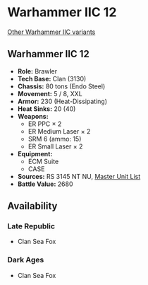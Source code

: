 # Warhammer IIC 12

[Other Warhammer IIC variants](../warhammer_iic.md)

## Warhammer IIC 12
- **Role:** Brawler
- **Tech Base:** Clan (3130)
- **Chassis:** 80 tons (Endo Steel)
- **Movement:** 5 / 8, XXL
- **Armor:** 230 (Heat-Dissipating)
- **Heat Sinks:** 20 (40)
- **Weapons:**
  - ER PPC × 2
  - ER Medium Laser × 2
  - SRM 6 (ammo: 15)
  - ER Small Laser × 2
- **Equipment:**
  - ECM Suite
  - CASE
- **Sources:** RS 3145 NT NU, [Master Unit List](http://masterunitlist.info/Unit/Details/6857/warhammer-iic-12)
- **Battle Value:** 2680

## Availability

### Late Republic
- Clan Sea Fox

### Dark Ages
- Clan Sea Fox


